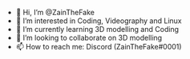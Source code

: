 - 👋 Hi, I’m @ZainTheFake
- 👀 I’m interested in Coding, Videography and Linux
- 🌱 I’m currently learning 3D modelling and Coding
- 💞️ I’m looking to collaborate on 3D modelling
- 📫 How to reach me: Discord (ZainTheFake#0001)

<!---
iZainYT/iZainYT is a ✨ special ✨ repository because its `README.md` (this file) appears on your GitHub profile.
You can click the Preview link to take a look at your changes.
--->
